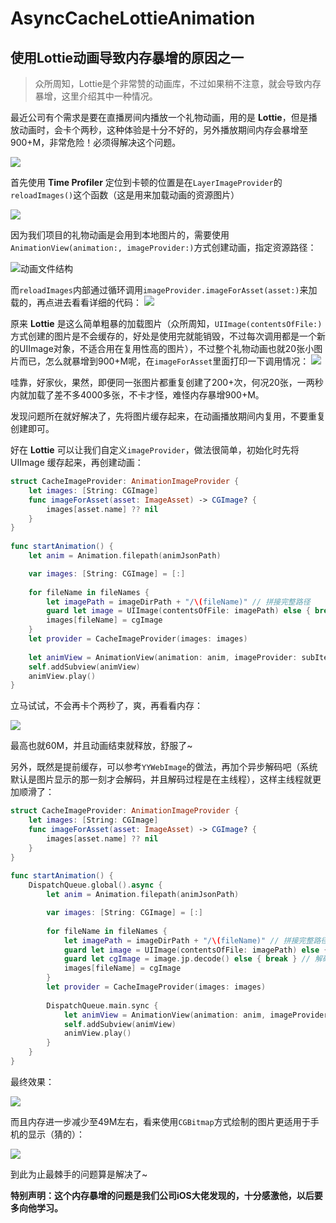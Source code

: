 # AsyncCacheLottieAnimation

## 使用Lottie动画导致内存暴增的原因之一

> 众所周知，Lottie是个非常赞的动画库，不过如果稍不注意，就会导致内存暴增，这里介绍其中一种情况。

最近公司有个需求是要在直播房间内播放一个礼物动画，用的是 **Lottie**，但是播放动画时，会卡个两秒，这种体验是十分不好的，另外播放期间内存会暴增至900+M，非常危险！必须得解决这个问题。

![](https://github.com/Rogue24/JPCover/raw/master/AsyncCacheLottieAnimation/image0.jpg)

首先使用 **Time Profiler** 定位到卡顿的位置是在`LayerImageProvider`的`reloadImages()`这个函数（这是用来加载动画的资源图片）

![](https://github.com/Rogue24/JPCover/raw/master/AsyncCacheLottieAnimation/image1.jpg)

因为我们项目的礼物动画是会用到本地图片的，需要使用`AnimationView(animation:, imageProvider:)`方式创建动画，指定资源路径：

![动画文件结构](https://github.com/Rogue24/JPCover/raw/master/AsyncCacheLottieAnimation/image2.jpg)

而`reloadImages`内部通过循环调用`imageProvider.imageForAsset(asset:)`来加载的，再点进去看看详细的代码：
![](https://github.com/Rogue24/JPCover/raw/master/AsyncCacheLottieAnimation/image3.jpg)

原来 **Lottie** 是这么简单粗暴的加载图片（众所周知，`UIImage(contentsOfFile:)`方式创建的图片是不会缓存的，好处是使用完就能销毁，不过每次调用都是一个新的UIImage对象，不适合用在复用性高的图片），不过整个礼物动画也就20张小图片而已，怎么就暴增到900+M呢，在`imageForAsset`里面打印一下调用情况：
![](https://github.com/Rogue24/JPCover/raw/master/AsyncCacheLottieAnimation/image4.jpg)

哇靠，好家伙，果然，即便同一张图片都重复创建了200+次，何况20张，一两秒内就加载了差不多4000多张，不卡才怪，难怪内存暴增900+M。

发现问题所在就好解决了，先将图片缓存起来，在动画播放期间内复用，不要重复创建即可。

好在 **Lottie** 可以让我们自定义`imageProvider`，做法很简单，初始化时先将 UIImage 缓存起来，再创建动画：
```swift
struct CacheImageProvider: AnimationImageProvider {
    let images: [String: CGImage]
    func imageForAsset(asset: ImageAsset) -> CGImage? {
        images[asset.name] ?? nil
    }
}
        
func startAnimation() {
    let anim = Animation.filepath(animJsonPath)

    var images: [String: CGImage] = [:]
    
    for fileName in fileNames {
        let imagePath = imageDirPath + "/\(fileName)" // 拼接完整路径
        guard let image = UIImage(contentsOfFile: imagePath) else { break }
        images[fileName] = cgImage
    }
    let provider = CacheImageProvider(images: images)
            
    let animView = AnimationView(animation: anim, imageProvider: subItem.provider)
    self.addSubview(animView)
    animView.play()
}
```
立马试试，不会再卡个两秒了，爽，再看看内存：

![](https://github.com/Rogue24/JPCover/raw/master/AsyncCacheLottieAnimation/image5.jpg)

最高也就60M，并且动画结束就释放，舒服了~

另外，既然是提前缓存，可以参考`YYWebImage`的做法，再加个异步解码吧（系统默认是图片显示的那一刻才会解码，并且解码过程是在主线程），这样主线程就更加顺滑了：
```swift
struct CacheImageProvider: AnimationImageProvider {
    let images: [String: CGImage]
    func imageForAsset(asset: ImageAsset) -> CGImage? {
        images[asset.name] ?? nil
    }
}
        
func startAnimation() {
    DispatchQueue.global().async {
        let anim = Animation.filepath(animJsonPath)

        var images: [String: CGImage] = [:]
        
        for fileName in fileNames {
            let imagePath = imageDirPath + "/\(fileName)" // 拼接完整路径
            guard let image = UIImage(contentsOfFile: imagePath) else { break }
            guard let cgImage = image.jp.decode() else { break } // 解码
            images[fileName] = cgImage
        }
        let provider = CacheImageProvider(images: images)
                
        DispatchQueue.main.sync {
            let animView = AnimationView(animation: anim, imageProvider: subItem.provider)
            self.addSubview(animView)
            animView.play()
        }
    }
}
```
最终效果：

![](https://github.com/Rogue24/JPCover/raw/master/AsyncCacheLottieAnimation/gift.gif)

而且内存进一步减少至49M左右，看来使用`CGBitmap`方式绘制的图片更适用于手机的显示（猜的）：

![](https://github.com/Rogue24/JPCover/raw/master/AsyncCacheLottieAnimation/image6.jpg)

到此为止最棘手的问题算是解决了~

**特别声明：这个内存暴增的问题是我们公司iOS大佬发现的，十分感激他，以后要多向他学习。**

